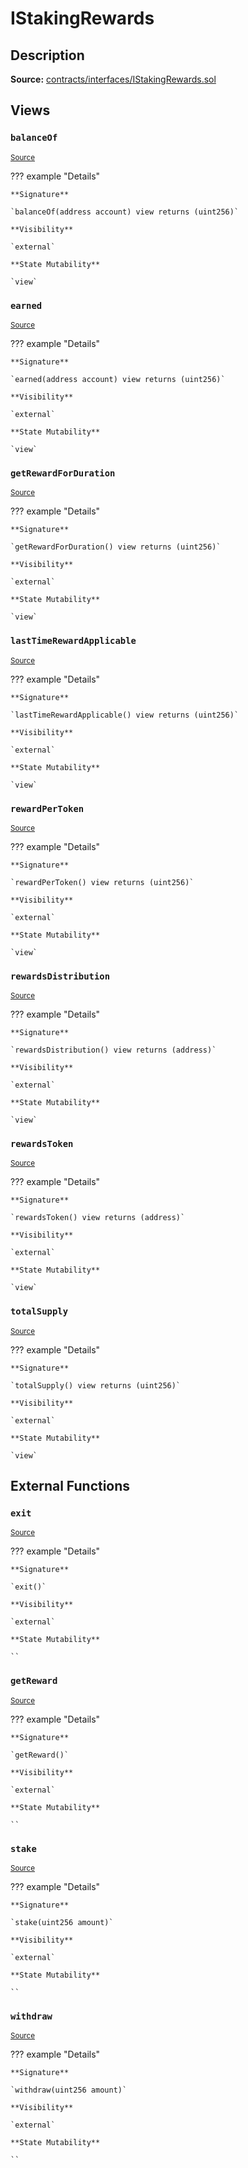 # IStakingRewards

## Description

**Source:** [contracts/interfaces/IStakingRewards.sol](https://github.com/Synthetixio/synthetix/tree/v2.58.0-alpha/contracts/interfaces/IStakingRewards.sol)

## Views

### `balanceOf`

<sub>[Source](https://github.com/Synthetixio/synthetix/tree/v2.58.0-alpha/contracts/interfaces/IStakingRewards.sol#L7)</sub>

??? example "Details"

    **Signature**

    `balanceOf(address account) view returns (uint256)`

    **Visibility**

    `external`

    **State Mutability**

    `view`

### `earned`

<sub>[Source](https://github.com/Synthetixio/synthetix/tree/v2.58.0-alpha/contracts/interfaces/IStakingRewards.sol#L9)</sub>

??? example "Details"

    **Signature**

    `earned(address account) view returns (uint256)`

    **Visibility**

    `external`

    **State Mutability**

    `view`

### `getRewardForDuration`

<sub>[Source](https://github.com/Synthetixio/synthetix/tree/v2.58.0-alpha/contracts/interfaces/IStakingRewards.sol#L11)</sub>

??? example "Details"

    **Signature**

    `getRewardForDuration() view returns (uint256)`

    **Visibility**

    `external`

    **State Mutability**

    `view`

### `lastTimeRewardApplicable`

<sub>[Source](https://github.com/Synthetixio/synthetix/tree/v2.58.0-alpha/contracts/interfaces/IStakingRewards.sol#L13)</sub>

??? example "Details"

    **Signature**

    `lastTimeRewardApplicable() view returns (uint256)`

    **Visibility**

    `external`

    **State Mutability**

    `view`

### `rewardPerToken`

<sub>[Source](https://github.com/Synthetixio/synthetix/tree/v2.58.0-alpha/contracts/interfaces/IStakingRewards.sol#L15)</sub>

??? example "Details"

    **Signature**

    `rewardPerToken() view returns (uint256)`

    **Visibility**

    `external`

    **State Mutability**

    `view`

### `rewardsDistribution`

<sub>[Source](https://github.com/Synthetixio/synthetix/tree/v2.58.0-alpha/contracts/interfaces/IStakingRewards.sol#L17)</sub>

??? example "Details"

    **Signature**

    `rewardsDistribution() view returns (address)`

    **Visibility**

    `external`

    **State Mutability**

    `view`

### `rewardsToken`

<sub>[Source](https://github.com/Synthetixio/synthetix/tree/v2.58.0-alpha/contracts/interfaces/IStakingRewards.sol#L19)</sub>

??? example "Details"

    **Signature**

    `rewardsToken() view returns (address)`

    **Visibility**

    `external`

    **State Mutability**

    `view`

### `totalSupply`

<sub>[Source](https://github.com/Synthetixio/synthetix/tree/v2.58.0-alpha/contracts/interfaces/IStakingRewards.sol#L21)</sub>

??? example "Details"

    **Signature**

    `totalSupply() view returns (uint256)`

    **Visibility**

    `external`

    **State Mutability**

    `view`

## External Functions

### `exit`

<sub>[Source](https://github.com/Synthetixio/synthetix/tree/v2.58.0-alpha/contracts/interfaces/IStakingRewards.sol#L25)</sub>

??? example "Details"

    **Signature**

    `exit()`

    **Visibility**

    `external`

    **State Mutability**

    ``

### `getReward`

<sub>[Source](https://github.com/Synthetixio/synthetix/tree/v2.58.0-alpha/contracts/interfaces/IStakingRewards.sol#L27)</sub>

??? example "Details"

    **Signature**

    `getReward()`

    **Visibility**

    `external`

    **State Mutability**

    ``

### `stake`

<sub>[Source](https://github.com/Synthetixio/synthetix/tree/v2.58.0-alpha/contracts/interfaces/IStakingRewards.sol#L29)</sub>

??? example "Details"

    **Signature**

    `stake(uint256 amount)`

    **Visibility**

    `external`

    **State Mutability**

    ``

### `withdraw`

<sub>[Source](https://github.com/Synthetixio/synthetix/tree/v2.58.0-alpha/contracts/interfaces/IStakingRewards.sol#L31)</sub>

??? example "Details"

    **Signature**

    `withdraw(uint256 amount)`

    **Visibility**

    `external`

    **State Mutability**

    ``
